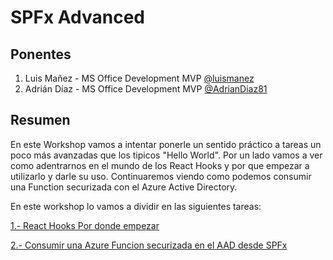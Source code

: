 # SPFx Advanced 

## Ponentes
1. Luis Mañez - MS Office Development MVP [@luismanez](https://twitter.com/luismanez)
2. Adrián Díaz - MS Office Development MVP [@AdrianDiaz81](https://twitter.com/AdrianDiaz81)


## Resumen
 En este Workshop vamos a intentar ponerle un sentido práctico a tareas un poco más avanzadas que los tipicos "Hello World". Por un lado vamos a ver como adentrarnos en el mundo de los React Hooks y por que empezar a utilizarlo y darle su uso. Continuaremos viendo como podemos consumir una Function securizada con el Azure Active Directory. 
 

En este workshop lo vamos a dividir en las siguientes tareas:


[1.- React Hooks Por donde empezar](./reacthooks/readme.md)

[2.- Consumir una Azure Funcion securizada en el AAD desde SPFx](./azuresecurizada/readme.md)